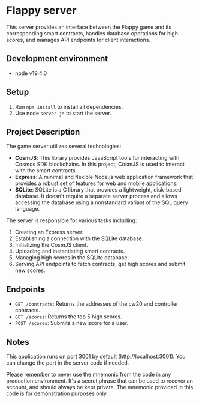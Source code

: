 # Flappy server

This server provides an interface between the Flappy game and its corresponding smart contracts, handles database operations for high scores, and manages API endpoints for client interactions.

## Development environment

* node v19.4.0

## Setup

1. Run `npm install` to install all dependencies.
2. Use node `server.js` to start the server.

## Project Description

The game server utilizes several technologies:

* **CosmJS**: This library provides JavaScript tools for interacting with Cosmos SDK blockchains. In this project, CosmJS is used to interact with the smart contracts.
* **Express**: A minimal and flexible Node.js web application framework that provides a robust set of features for web and mobile applications.
* **SQLite**: SQLite is a C library that provides a lightweight, disk-based database. It doesn't require a separate server process and allows accessing the database using a nonstandard variant of the SQL query language.

The server is responsible for various tasks including:

1. Creating an Express server.
2. Establishing a connection with the SQLite database.
3. Initializing the CosmJS client.
4. Uploading and instantiating smart contracts.
5. Managing high scores in the SQLite database.
6. Serving API endpoints to fetch contracts, get high scores and submit new scores.

## Endpoints

* `GET /contracts`: Returns the addresses of the cw20 and controller contracts.
* `GET /scores`: Returns the top 5 high scores.
* `POST /scores`: Submits a new score for a user.

## Notes

This application runs on port 3001 by default (http://localhost:3001). You can change the port in the server code if needed.

Please remember to never use the mnemonic from the code in any production environment. It's a secret phrase that can be used to recover an account, and should always be kept private. The mnemonic provided in this code is for demonstration purposes only.
